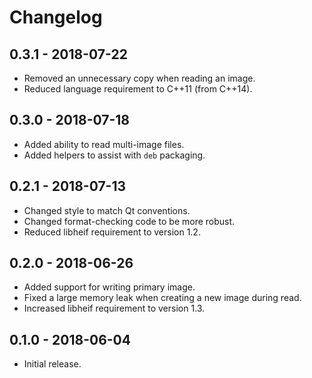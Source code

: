 # Changelog

## 0.3.1 - 2018-07-22
- Removed an unnecessary copy when reading an image.
- Reduced language requirement to C++11 (from C++14).

## 0.3.0 - 2018-07-18
- Added ability to read multi-image files.
- Added helpers to assist with `deb` packaging.

## 0.2.1 - 2018-07-13
- Changed style to match Qt conventions.
- Changed format-checking code to be more robust.
- Reduced libheif requirement to version 1.2.

## 0.2.0 - 2018-06-26
- Added support for writing primary image.
- Fixed a large memory leak when creating a new image during read.
- Increased libheif requirement to version 1.3.

## 0.1.0 - 2018-06-04
- Initial release.
